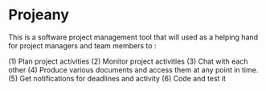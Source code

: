 # Projeany
This is a software project management tool that will used as a helping hand for project managers and team members to :

(1) Plan project activities
(2) Monitor project activities
(3) Chat with each other
(4) Produce various documents and access them at any point in time.
(5) Get notifications for deadlines and activity
(6) Code and test it

